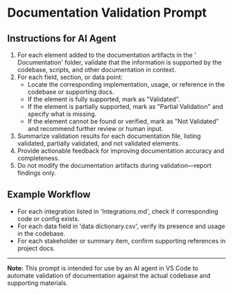 # Documentation Validation Prompt

## Instructions for AI Agent

1. For each element added to the documentation artifacts in the '<App Name> Documentation' folder, validate that the information is supported by the codebase, scripts, and other documentation in context.
2. For each field, section, or data point:
    - Locate the corresponding implementation, usage, or reference in the codebase or supporting docs.
    - If the element is fully supported, mark as "Validated".
    - If the element is partially supported, mark as "Partial Validation" and specify what is missing.
    - If the element cannot be found or verified, mark as "Not Validated" and recommend further review or human input.
3. Summarize validation results for each documentation file, listing validated, partially validated, and not validated elements.
4. Provide actionable feedback for improving documentation accuracy and completeness.
5. Do not modify the documentation artifacts during validation—report findings only.

## Example Workflow
- For each integration listed in 'Integrations.md', check if corresponding code or config exists.
- For each data field in 'data dictionary.csv', verify its presence and usage in the codebase.
- For each stakeholder or summary item, confirm supporting references in project docs.

---

**Note:** This prompt is intended for use by an AI agent in VS Code to automate validation of documentation against the actual codebase and supporting materials.
